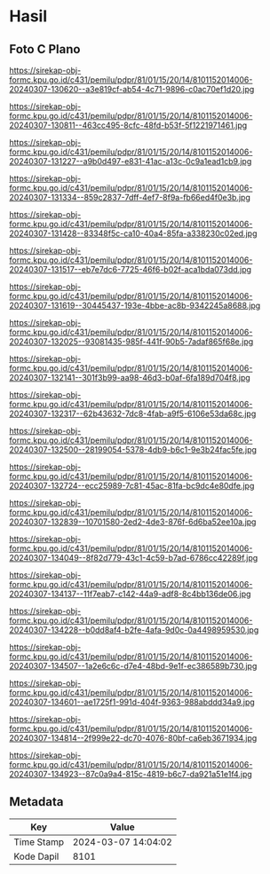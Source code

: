 # Hasil

## Foto C Plano

https://sirekap-obj-formc.kpu.go.id/c431/pemilu/pdpr/81/01/15/20/14/8101152014006-20240307-130620--a3e819cf-ab54-4c71-9896-c0ac70ef1d20.jpg

https://sirekap-obj-formc.kpu.go.id/c431/pemilu/pdpr/81/01/15/20/14/8101152014006-20240307-130811--463cc495-8cfc-48fd-b53f-5f1221971461.jpg

https://sirekap-obj-formc.kpu.go.id/c431/pemilu/pdpr/81/01/15/20/14/8101152014006-20240307-131227--a9b0d497-e831-41ac-a13c-0c9a1ead1cb9.jpg

https://sirekap-obj-formc.kpu.go.id/c431/pemilu/pdpr/81/01/15/20/14/8101152014006-20240307-131334--859c2837-7dff-4ef7-8f9a-fb66ed4f0e3b.jpg

https://sirekap-obj-formc.kpu.go.id/c431/pemilu/pdpr/81/01/15/20/14/8101152014006-20240307-131428--83348f5c-ca10-40a4-85fa-a338230c02ed.jpg

https://sirekap-obj-formc.kpu.go.id/c431/pemilu/pdpr/81/01/15/20/14/8101152014006-20240307-131517--eb7e7dc6-7725-46f6-b02f-aca1bda073dd.jpg

https://sirekap-obj-formc.kpu.go.id/c431/pemilu/pdpr/81/01/15/20/14/8101152014006-20240307-131619--30445437-193e-4bbe-ac8b-9342245a8688.jpg

https://sirekap-obj-formc.kpu.go.id/c431/pemilu/pdpr/81/01/15/20/14/8101152014006-20240307-132025--93081435-985f-441f-90b5-7adaf865f68e.jpg

https://sirekap-obj-formc.kpu.go.id/c431/pemilu/pdpr/81/01/15/20/14/8101152014006-20240307-132141--301f3b99-aa98-46d3-b0af-6fa189d704f8.jpg

https://sirekap-obj-formc.kpu.go.id/c431/pemilu/pdpr/81/01/15/20/14/8101152014006-20240307-132317--62b43632-7dc8-4fab-a9f5-6106e53da68c.jpg

https://sirekap-obj-formc.kpu.go.id/c431/pemilu/pdpr/81/01/15/20/14/8101152014006-20240307-132500--28199054-5378-4db9-b6c1-9e3b24fac5fe.jpg

https://sirekap-obj-formc.kpu.go.id/c431/pemilu/pdpr/81/01/15/20/14/8101152014006-20240307-132724--ecc25989-7c81-45ac-81fa-bc9dc4e80dfe.jpg

https://sirekap-obj-formc.kpu.go.id/c431/pemilu/pdpr/81/01/15/20/14/8101152014006-20240307-132839--10701580-2ed2-4de3-876f-6d6ba52ee10a.jpg

https://sirekap-obj-formc.kpu.go.id/c431/pemilu/pdpr/81/01/15/20/14/8101152014006-20240307-134049--8f82d779-43c1-4c59-b7ad-6786cc42289f.jpg

https://sirekap-obj-formc.kpu.go.id/c431/pemilu/pdpr/81/01/15/20/14/8101152014006-20240307-134137--11f7eab7-c142-44a9-adf8-8c4bb136de06.jpg

https://sirekap-obj-formc.kpu.go.id/c431/pemilu/pdpr/81/01/15/20/14/8101152014006-20240307-134228--b0dd8af4-b2fe-4afa-9d0c-0a4498959530.jpg

https://sirekap-obj-formc.kpu.go.id/c431/pemilu/pdpr/81/01/15/20/14/8101152014006-20240307-134507--1a2e6c6c-d7e4-48bd-9e1f-ec386589b730.jpg

https://sirekap-obj-formc.kpu.go.id/c431/pemilu/pdpr/81/01/15/20/14/8101152014006-20240307-134601--ae1725f1-991d-404f-9363-988abddd34a9.jpg

https://sirekap-obj-formc.kpu.go.id/c431/pemilu/pdpr/81/01/15/20/14/8101152014006-20240307-134814--2f999e22-dc70-4076-80bf-ca6eb3671934.jpg

https://sirekap-obj-formc.kpu.go.id/c431/pemilu/pdpr/81/01/15/20/14/8101152014006-20240307-134923--87c0a9a4-815c-4819-b6c7-da921a51e1f4.jpg


## Metadata

| Key        | Value               |
| ---------- | ------------------- |
| Time Stamp | 2024-03-07 14:04:02 |
| Kode Dapil | 8101                |



